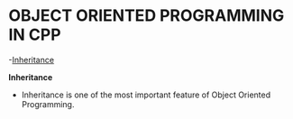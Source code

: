 # OBJECT ORIENTED PROGRAMMING IN CPP
-[Inheritance](#Inheritance)



**Inheritance**
- Inheritance is one of the most important feature of Object Oriented Programming. 

